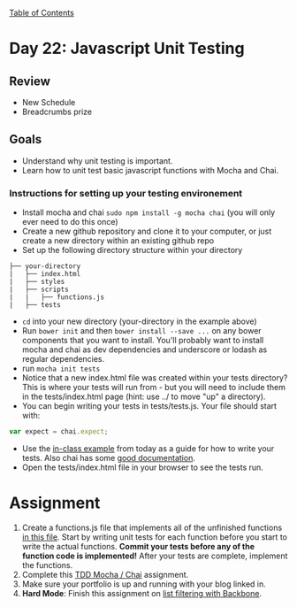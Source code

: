 [Table of Contents](/README.md)

# Day 22: Javascript Unit Testing

## Review
- New Schedule
- Breadcrumbs prize

## Goals
- Understand why unit testing is important.
- Learn how to unit test basic javascript functions with Mocha and Chai.

### Instructions for setting up your testing environement
- Install mocha and chai `sudo npm install -g mocha chai` (you will only ever need to do this once)
- Create a new github repository and clone it to your computer, or just create a new directory within an existing github repo
- Set up the following directory structure within your directory
```
├── your-directory
|   ├── index.html
|	├── styles
|	├── scripts
|   |	├── functions.js
|	├── tests
```
- `cd` into your new directory (your-directory in the example above)
- Run `bower init` and then `bower install --save ...` on any bower components that you want to install. You'll probably want to install mocha and chai as dev dependencies and underscore or lodash as regular dependencies.
- run `mocha init tests`
- Notice that a new index.html file was created within your tests directory? This is where your tests will run from - but you will need to include them in the tests/index.html page (hint: use ../ to move "up" a directory).
- You can begin writing your tests in tests/tests.js. Your file should start with:
```js
var expect = chai.expect;
```
- Use the [in-class example](/day-22/in-class/unit-testing-intro) from today as a guide for how to write your tests. Also chai has some [good documentation](http://chaijs.com/api/bdd/).
- Open the tests/index.html file in your browser to see the tests run.


# Assignment
1. Create a functions.js file that implements all of the unfinished functions [in this file](https://github.com/theironyard/js-assignments/blob/master/js-functions-practice/exercises-1.js). Start by writing unit tests for each function before you start to write the actual functions. **Commit your tests before any of the function code is implemented!** After your tests are complete, implement the functions.
2. Complete this [TDD Mocha / Chai](https://github.com/theironyard/js-assignments/tree/master/tdd-mocha-chai-1) assignment.
3. Make sure your portfolio is up and running with your blog linked in.
4. **Hard Mode**: Finish this assignment on [list filtering with Backbone](https://github.com/theironyard/js-assignments/tree/master/list-filtering-backbone-view).